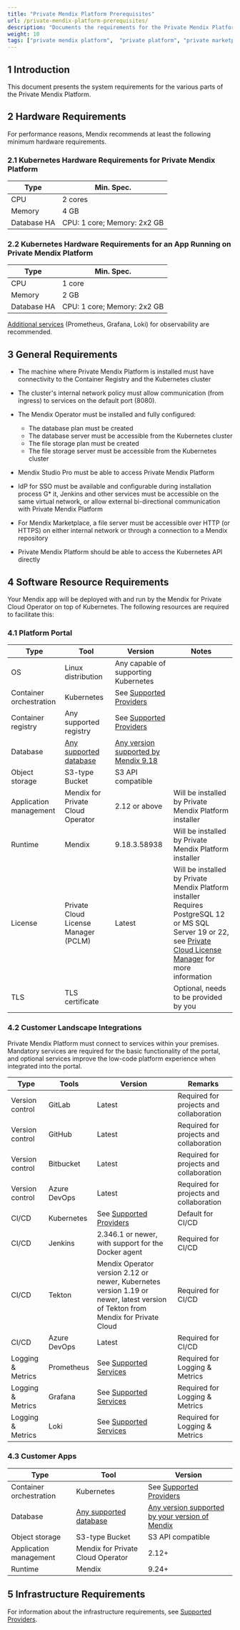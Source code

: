 ```yaml
---
title: "Private Mendix Platform Prerequisites"
url: /private-mendix-platform-prerequisites/
description: "Documents the requirements for the Private Mendix Platform."
weight: 10
tags: ["private mendix platform",  "private platform", "private marketplace", "prerequisites", "requirements", "hardware requirements", "network requirements", "software resource requirements", "infrastructure requirements"]
---
```


## 1 Introduction

This document presents the system requirements for the various parts of the Private Mendix Platform.

## 2 Hardware Requirements

For performance reasons, Mendix recommends at least the following minimum hardware requirements.

### 2.1 Kubernetes Hardware Requirements for Private Mendix Platform

| Type | Min. Spec. |
| --- | --- |
| CPU | 2 cores |
| Memory | 4 GB |
| Database HA | CPU: 1 core; Memory: 2x2 GB |

### 2.2 Kubernetes Hardware Requirements for an App Running on Private Mendix Platform

| Type | Min. Spec. |
| --- | --- |
| CPU | 1 core |
| Memory | 2 GB |
| Database HA | CPU: 1 core; Memory: 2x2 GB |

[Additional services](/developerportal/deploy/private-cloud-monitor/) (Prometheus, Grafana, Loki) for observability are recommended.

## 3 General Requirements

* The machine where Private Mendix Platform is installed must have connectivity to the Container Registry and the Kubernetes cluster
* The cluster's internal network policy must allow communication (from ingress) to services on the default port (8080).
* The Mendix Operator must be installed and fully configured:

    * The database plan must be created
    * The database server must be accessible from the Kubernetes cluster
    * The file storage plan must be created
    * The file storage server must be accessible from the Kubernetes cluster

* Mendix Studio Pro must be able to access Private Mendix Platform
* IdP for SSO must be available and configurable during installation process
G* it, Jenkins and other services must be accessible on the same virtual network, or allow external bi-directional communication with Private Mendix Platform
* For Mendix Marketplace, a file server must be accessible over HTTP (or HTTPS) on either internal network or through a connection to a Mendix repository
* Private Mendix Platform should be able to access the Kubernetes API directly

## 4 Software Resource Requirements

Your Mendix app will be deployed with and run by the Mendix for Private Cloud Operator on top of Kubernetes. The following resources are required to facilitate this:

### 4.1 Platform Portal

| Type | Tool | Version | Notes |
| --- | --- | --- | --- |
| OS | Linux distribution | Any capable of supporting Kubernetes | |
| Container orchestration | Kubernetes | See [Supported Providers](/developerportal/deploy/private-cloud-supported-environments/) | |
| Container registry | Any supported registry | See [Supported Providers](/developerportal/deploy/private-cloud-supported-environments/) | |
| Database | [Any supported database](/developerportal/deploy/private-cloud-supported-environments/#databases) | [Any version supported by Mendix 9.18](/developerportal/deploy/private-cloud-supported-environments/#databases) | |
| Object storage | S3-type Bucket | S3 API compatible | |
| Application management | Mendix for Private Cloud Operator | 2.12 or above | Will be installed by Private Mendix Platform installer |
| Runtime | Mendix | 9.18.3.58938 | Will be installed by Private Mendix Platform installer |
| License | Private Cloud License Manager (PCLM) | Latest | Will be installed by Private Mendix Platform installer<br />Requires PostgreSQL 12 or MS SQL Server 19 or 22, see [Private Cloud License Manager](/developerportal/deploy/private-cloud/private-cloud-license-manager/#prerequisites) for more information |
| TLS | TLS certificate | | Optional, needs to be provided by you |

### 4.2 Customer Landscape Integrations

Private Mendix Platform must connect to services within your premises. Mandatory services are required for the basic functionality of the portal, and optional services improve the low-code platform experience when integrated into the portal.

| Type | Tools | Version | Remarks |
| --- | --- | --- | --- |
| Version control | GitLab | Latest | Required for projects and collaboration |
| Version control | GitHub | Latest | Required for projects and collaboration |
| Version control | Bitbucket | Latest | Required for projects and collaboration |
| Version control | Azure DevOps | Latest | Required for projects and collaboration |
| CI/CD | Kubernetes | See [Supported Providers](/developerportal/deploy/private-cloud-supported-environments/) | Default for CI/CD |
| CI/CD | Jenkins | 2.346.1 or newer, with support for the Docker agent | Required for CI/CD |
| CI/CD | Tekton | Mendix Operator version 2.12 or newer, Kubernetes version 1.19 or newer, latest version of Tekton from Mendix for Private Cloud | Required for CI/CD |
| CI/CD | Azure DevOps | Latest | Required for CI/CD |
| Logging & Metrics | Prometheus | See [Supported Services](/developerportal/deploy/private-cloud-monitor/) | Required for Logging & Metrics |
| Logging & Metrics | Grafana | See [Supported Services](/developerportal/deploy/private-cloud-monitor/) | Required for Logging & Metrics |
| Logging & Metrics | Loki | See [Supported Services](/developerportal/deploy/private-cloud-monitor/) | Required for Logging & Metrics |

### 4.3 Customer Apps

| Type | Tool | Version |
| --- | --- | --- |
| Container orchestration | Kubernetes | See [Supported Providers](/developerportal/deploy/private-cloud-supported-environments/) |
| Database | [Any supported database](/developerportal/deploy/private-cloud-supported-environments/#databases) | [Any version supported by your version of Mendix](/developerportal/deploy/private-cloud-supported-environments/#databases) |
| Object storage | S3-type Bucket | S3 API compatible |
| Application management | Mendix for Private Cloud Operator | 2.12+ |
| Runtime | Mendix | 9.24+ |

## 5 Infrastructure Requirements

For information about the infrastructure requirements, see [Supported Providers](/developerportal/deploy/private-cloud-supported-environments/).
